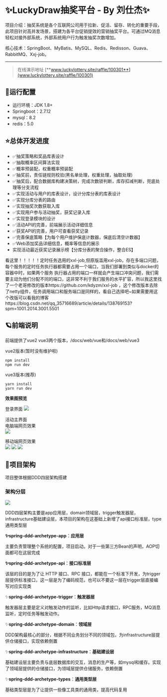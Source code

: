 # ✨LuckyDraw抽奖平台 - By 刘仕杰✨

项目介绍：抽奖系统是各个互联网公司用于拉新、促活、留存、转化的重要手段，此项目针对高并发场景，搭建为各平台促销提效的营销抽奖平台。可通过MQ消息轻松对接外部系统，外部系统用户行为触发抽奖次数增加。

核心技术：SpringBoot、MyBatis、MySQL、Redis、Redisson、Guava、RabbitMQ、Xxj-job。

---

>在线演示地址 [**www.luckylottery.site/raffle/100301**](www.luckylottery.site/raffle/100301)


## 💫运行配置

- 运行环境：JDK 1.8+
- Springboot：2.7.12
- mysql：8.2
- redis：5.0

## ⭐总体开发进度

- ✅抽奖策略和奖品库表设计
- ✅抽取概率区间算法实现
- ✅概率预装配，权重概率预装配
- ✅抽奖前，责任链规则校验(黑名单处理，权重处理，抽取处理)
- ✅抽奖后，配合数据库构建决策树，完成次数锁判断，库存扣减判断，兜底处理等分支流程
- ✅实现活动与用户的库表设计，设计分库分表的库表设计
- ✅实现分库分表的路由
- ✅实现抽奖次数获取入库
- ✅实现用户参与活动抽奖，获奖记录入库
- ✅实现登录模块的设计
- ✅活动API的完善，前端展示活动详细信息
- ✅获奖API的完善，用户可查看获奖记录
- ✅完善保底策略【为每个用户维护保底计数器，保底后清空计数器】
- ✅Web添加奖品详细信息，概率等信息的展示
- 实现活动最近获奖记录展示榜【分库分表的聚合操作，整合ES】  

看这里！！！！！定时任务选用的xxl-job,但原版滥用xxl-job，存在多端口问题，每个服务的定时任务执行器都需要占用一个端口，当我们部署到类似与docker的容器中时，如果两个服务
执行器占用的端口一样就会产生端口冲突问题，我们需要主动为他们分配不同的端口，这非常不利于我们服务的水平扩容，所以我这里找了一个老哥修改的版本https://github.com/kdyzm/xxl-job
，这个修改版本去除了netty组件，任务调用端口和服务端口是同样的，看自己选择吧~如果需要用这个改版可以看我的博客https://blog.csdn.net/qq_35716689/article/details/138769153?spm=1001.2014.3001.5501

## 🪐前端说明

前端提供了vue2 vue3两个版本，/docs/web/vue和/docs/web/vue3

vue2版本(暂时没有维护啦)

```
npm install
npm run dev
```

vue3版本(推荐)

```
yarn install
yarn run dev
```

**效果图预览**

登录界面
![](https://img-blog.csdnimg.cn/direct/7f313b52a7b043ccb0f87ac639aaee44.png)

活动主界面  
电脑端网页效果  
![](https://img-blog.csdnimg.cn/direct/7de9e313b6714ff295a3b84f5f587e09.png)

移动端网页效果  
![](https://img-blog.csdnimg.cn/direct/385be76b39504e6a8411452edbd96baf.png)
![](https://img-blog.csdnimg.cn/direct/4cff95ebde68493699ad38a0a8aedf96.png)
![](https://img-blog.csdnimg.cn/direct/f0ae21b949b348b789c4ce72013bb89c.png)


## 🫧项目架构

项目整体根据DDD四层架构搭建

### 架构分层

![](https://img-blog.csdnimg.cn/direct/e367e120dc7543d385f518fd5ff67267.png)

DDD四层架构主要是app应用层，domain领域层，trigger触发器层，infrastructure基础建设层，本项目的架构在这基础上新增了api接口标准层，type通用类型层

**✨spring-ddd-archetype-app**：**应用层**

主要负责管理整个系统的配置，项目启动。对于一些第三方Bean的声明，AOP切面都可在这层完成

**✨spring-ddd-archetype-api**：**接口标准层**

该层的目的是为了让 HTTP 接口、RPC 接口，都能在一个标准下开发，为trigger层提供标准接口，这一层是为了编码规范，也可以不要这一层在trigger层直接编写对应实现类

✨**spring-ddd-archetype-trigger**：**触发器层**

触发器层主要是定义对触发动作的监听，比如Http请求接口，RPC服务，MQ消息监听，定时任务等触发动作。

✨**spring-ddd-archetype-domain**：**领域层**

DDD架构最核心的部分，根据不同业务划分不同的领域包，为infrastructure层提供仓储接口，实现依赖倒置

✨**spring-ddd-archetype-infrastructure**：**基础建设层**

基础建设层主要负责与底层数据库的交互，消息的生产等，如mysql和缓存。实现了领域层提供的仓储接口，为领域层提供仓储服务，依赖倒置

✨**spring-ddd-archetype-types**：**通用类型层**

基础类型层是为了让提供一些像工具类的通用类，提高代码复用

